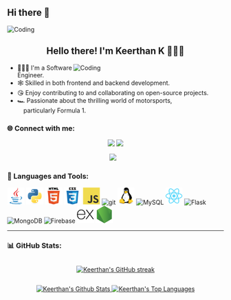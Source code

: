 ## Hi there 👋

<!--
**keerthnn/keerthnn** is a ✨ _special_ ✨ repository because its `README.md` (this file) appears on your GitHub profile.
-->

<img  alt="Coding" width="1010" height = "300" src="assets/318301884-cfc8e6ce-df39-49b4-8ce7-6f540b9bf34f.gif">



<h2 align="center"> Hello there! I'm Keerthan K 👨🏻‍💻</h2>
  
<img align="right" alt="Coding" width="350" src="https://cdn.filestackcontent.com/efbSR18hT5uRKuo0zoMA">

- 🧑🏻‍💻 I'm a Software Engineer.
- 🕸️ Skilled in both frontend and backend development.
- 😘 Enjoy contributing to and collaborating on open-source projects.
- 🏎️ Passionate about the thrilling world of motorsports,<br>&emsp;particularly Formula 1.


<h3 align="left">🌐 Connect with me:</h3>
<p align="center">
  <a href="https://www.linkedin.com/in/keerthan-k/"><img src="https://img.shields.io/badge/LinkedIn-%230077B5.svg?&style=for-the-badge&logo=linkedin&logoColor=white " target="_blank"/></a>
  <a href="https://mail.google.com/mail/?view=cm&fs=1&to=keerthankarkera101@gmail.com"><img src="https://img.shields.io/badge/Gmail-%23D14836.svg?&style=for-the-badge&logo=gmail&logoColor=white "target="_blank" /></a>

</p>
<p align="center">
  <a href="https://keerthnn.github.io/My-Portfolio/"><img src="https://img.shields.io/badge/My_Portfolio-000?style=for-the-badge&logo=ko-fi&logoColor=white "target="_blank" /></a>&nbsp;&nbsp;&nbsp;
</p>

<h3 align="left">🚀 Languages and Tools:</h3>
<p>
  <img src="https://raw.githubusercontent.com/devicons/devicon/master/icons/java/java-original.svg" alt="java" width="40" height="40"/>
  <img src="https://raw.githubusercontent.com/devicons/devicon/master/icons/python/python-original.svg" alt="python" width="40" height="40"/>
  <img src="https://raw.githubusercontent.com/devicons/devicon/master/icons/html5/html5-original-wordmark.svg" alt="html5" width="40" height="40"/>
  <img src="https://raw.githubusercontent.com/devicons/devicon/master/icons/css3/css3-original-wordmark.svg" alt="css3" width="40" height="40"/>
  <img src="https://raw.githubusercontent.com/devicons/devicon/master/icons/javascript/javascript-original.svg" alt="javascript" width="40" height="40"/>
  <img src="https://www.vectorlogo.zone/logos/git-scm/git-scm-icon.svg" alt="git" width="40" height="40"/>
  <img src="https://raw.githubusercontent.com/devicons/devicon/master/icons/linux/linux-original.svg" alt="linux" width="40" height="40"/>
  <img src="https://img.icons8.com/color/48/000000/mysql-logo.png" alt="MySQL" width="40" height="40">
  <img src="https://raw.githubusercontent.com/devicons/devicon/master/icons/react/react-original.svg" alt="React.js" width="40" height="40"/>
  <img src="https://img.icons8.com/fluency/48/000000/flask.png" alt="Flask" width="40" height="40"/>
  <img src="https://img.icons8.com/color/48/000000/mongodb.png" alt="MongoDB" width="40" height="40"/>
  <img src="https://img.icons8.com/color/48/000000/firebase.png" alt="Firebase" width="40" height="40"/>
  <img src="https://raw.githubusercontent.com/devicons/devicon/master/icons/express/express-original.svg" alt="Express.js" width="40" height="40"/>
  <img src="https://raw.githubusercontent.com/devicons/devicon/master/icons/nodejs/nodejs-original.svg" alt="Node.js" width="40" height="40"/>
</p>







<hr>

  <h3 align="left">📊 GitHub Stats:</h3>
<div style="display: flex; flex-direction: column; align-items: center;">



<p align="center">
  <a href="https://github.com/keerthnn?tab=repositories">
    <img src="https://github-readme-streak-stats.herokuapp.com/?user=keerthnn&theme=tokyonight&hide_border=true" alt="Keerthan's GitHub streak"/>
  </a>
</p>


<p align="center">
  <a href="https://github.com/keerthnn?tab=repositories">
    <img alt="Keerthan's Github Stats" src="https://denvercoder1-github-readme-stats.vercel.app/api?username=keerthnn&show_icons=true&count_private=true&theme=tokyonight&hide_border=true" height="180px"/>
  </a>
  <a href="https://github.com/keerthnn?tab=repositories">
    <img alt="Keerthan's Top Languages" src="https://denvercoder1-github-readme-stats.vercel.app/api/top-langs/?username=keerthnn&langs_count=8&layout=compact&theme=tokyonight&hide_border=true" height="180px"/>
  </a>
</p>

